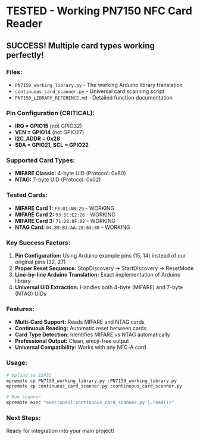 # TESTED - Working PN7150 NFC Card Reader

## SUCCESS! Multiple card types working perfectly!

### Files:
- `PN7150_working_library.py` - The working Arduino library translation
- `continuous_card_scanner.py` - Universal card scanning script
- `PN7150_LIBRARY_REFERENCE.md` - Detailed function documentation

### Pin Configuration (CRITICAL):
- **IRQ = GPIO15** (not GPIO32)
- **VEN = GPIO14** (not GPIO27)  
- **I2C_ADDR = 0x28**
- **SDA = GPIO21, SCL = GPIO22**

### Supported Card Types:
- **MIFARE Classic:** 4-byte UID (Protocol: 0x80)
- **NTAG:** 7-byte UID (Protocol: 0x02)

### Tested Cards:
- **MIFARE Card 1:** `F3:01:AB:29` - WORKING
- **MIFARE Card 2:** `93:5C:E2:26` - WORKING  
- **MIFARE Card 3:** `71:28:0F:02` - WORKING
- **NTAG Card:** `04:89:B7:AA:28:63:80` - WORKING

### Key Success Factors:
1. **Pin Configuration:** Using Arduino example pins (15, 14) instead of our original pins (32, 27)
2. **Proper Reset Sequence:** StopDiscovery → StartDiscovery → ResetMode
3. **Line-by-line Arduino Translation:** Exact implementation of Arduino library
4. **Universal UID Extraction:** Handles both 4-byte (MIFARE) and 7-byte (NTAG) UIDs

### Features:
- **Multi-Card Support:** Reads MIFARE and NTAG cards
- **Continuous Reading:** Automatic reset between cards
- **Card Type Detection:** Identifies MIFARE vs NTAG automatically
- **Professional Output:** Clean, emoji-free output
- **Universal Compatibility:** Works with any NFC-A card

### Usage:
```bash
# Upload to ESP32
mpremote cp PN7150_working_library.py :PN7150_working_library.py
mpremote cp continuous_card_scanner.py :continuous_card_scanner.py

# Run scanner
mpremote exec "exec(open('continuous_card_scanner.py').read())"
```

### Next Steps:
Ready for integration into your main project! 